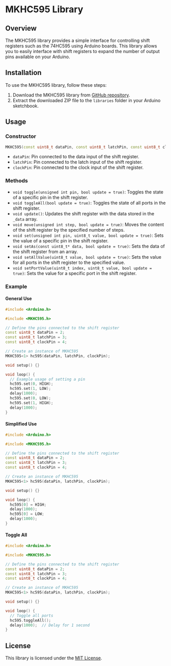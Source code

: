 # MKHC595 Library

## Overview

The MKHC595 library provides a simple interface for controlling shift registers such as the 74HC595 using Arduino boards. This library allows you to easily interface with shift registers to expand the number of output pins available on your Arduino.

## Installation

To use the MKHC595 library, follow these steps:

1. Download the MKHC595 library from [GitHub repository](https://github.com/a3510377/MKHC595).
2. Extract the downloaded ZIP file to the `libraries` folder in your Arduino sketchbook.

## Usage

### Constructor

```cpp
MKHC595(const uint8_t dataPin, const uint8_t latchPin, const uint8_t clockPin);
```

- `dataPin`: Pin connected to the data input of the shift register.
- `latchPin`: Pin connected to the latch input of the shift register.
- `clockPin`: Pin connected to the clock input of the shift register.

### Methods

- `void toggle(unsigned int pin, bool update = true)`: Toggles the state of a specific pin in the shift register.
- `void toggleAll(bool update = true)`: Toggles the state of all ports in the shift register.
- `void update()`: Updates the shift register with the data stored in the `_data` array.
- `void move(unsigned int step, bool update = true)`: Moves the content of the shift register by the specified number of steps.
- `void set(unsigned int pin, uint8_t value, bool update = true)`: Sets the value of a specific pin in the shift register.
- `void setAs(const uint8_t* data, bool update = true)`: Sets the data of the shift register from an array.
- `void setAllValue(uint8_t value, bool update = true)`: Sets the value for all ports in the shift register to the specified value.
- `void setPortValue(uint8_t index, uint8_t value, bool update = true)`: Sets the value for a specific port in the shift register.

### Example

#### General Use

```cpp
#include <Arduino.h>

#include <MKHC595.h>

// Define the pins connected to the shift register
const uint8_t dataPin = 2;
const uint8_t latchPin = 3;
const uint8_t clockPin = 4;

// Create an instance of MKHC595
MKHC595<1> hc595(dataPin, latchPin, clockPin);

void setup() {}

void loop() {
  // Example usage of setting a pin
  hc595.set(0, HIGH);
  hc595.set(1, LOW);
  delay(1000);
  hc595.set(0, LOW);
  hc595.set(1, HIGH);
  delay(1000);
}
```

#### Simplified Use

```cpp
#include <Arduino.h>

#include <MKHC595.h>

// Define the pins connected to the shift register
const uint8_t dataPin = 2;
const uint8_t latchPin = 3;
const uint8_t clockPin = 4;

// Create an instance of MKHC595
MKHC595<1> hc595(dataPin, latchPin, clockPin);

void setup() {}

void loop() {
  hc595[0] = HIGH;
  delay(1000);
  hc595[0] = LOW;
  delay(1000);
}
```

#### Toggle All

```cpp
#include <Arduino.h>

#include <MKHC595.h>

// Define the pins connected to the shift register
const uint8_t dataPin = 2;
const uint8_t latchPin = 3;
const uint8_t clockPin = 4;

// Create an instance of MKHC595
MKHC595<1> hc595(dataPin, latchPin, clockPin);

void setup() {}

void loop() {
  // Toggle all ports
  hc595.toggleAll();
  delay(1000);  // Delay for 1 second
}
```

## License

This library is licensed under the [MIT License](LICENSE).
